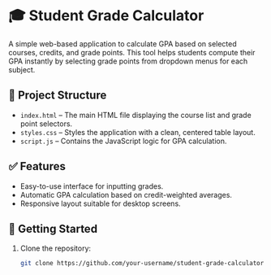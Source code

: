 # 🎓 Student Grade Calculator

A simple web-based application to calculate GPA based on selected courses, credits, and grade points. This tool helps students compute their GPA instantly by selecting grade points from dropdown menus for each subject.

## 📁 Project Structure

- `index.html` – The main HTML file displaying the course list and grade point selectors.
- `styles.css` – Styles the application with a clean, centered table layout.
- `script.js` – Contains the JavaScript logic for GPA calculation.

## ✅ Features

- Easy-to-use interface for inputting grades.
- Automatic GPA calculation based on credit-weighted averages.
- Responsive layout suitable for desktop screens.

## 🚀 Getting Started

1. Clone the repository:
   ```bash
   git clone https://github.com/your-username/student-grade-calculator.git
